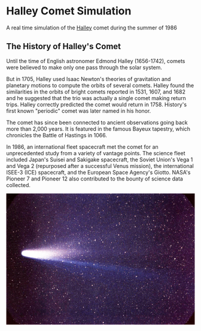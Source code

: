 # Halley Comet Simulation
A real time simulation of the [Halley](https://solarsystem.nasa.gov/asteroids-comets-and-meteors/comets/1p-halley/in-depth/) comet during the summer of 1986

## The History of Halley's Comet

Until the time of English astronomer Edmond Halley (1656-1742), comets were believed to make only one pass through the solar system.

But in 1705, Halley used Isaac Newton's theories of gravitation and planetary motions to compute the orbits of several comets. Halley found the similarities in the orbits of bright comets reported in 1531, 1607, and 1682 and he suggested that the trio was actually a single comet making return trips. Halley correctly predicted the comet would return in 1758. History's first known "periodic" comet was later named in his honor.

The comet has since been connected to ancient observations going back more than 2,000 years. It is featured in the famous Bayeux tapestry, which chronicles the Battle of Hastings in 1066.

In 1986, an international fleet spacecraft met the comet for an unprecedented study from a variety of vantage points. The science fleet included Japan's Suisei and Sakigake spacecraft, the Soviet Union's Vega 1 and Vega 2 (repurposed after a successful Venus mission), the international ISEE-3 (ICE) spacecraft, and the European Space Agency's Giotto. NASA's Pioneer 7 and Pioneer 12 also contributed to the bounty of science data collected.

<img src="/img/Halley.jpg" title="Halley" alt="Halley">


